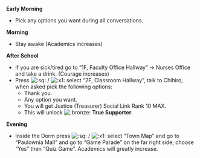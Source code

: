 **Early Morning**

- Pick any options you want during all conversations.

**Morning**

- Stay awake (Academics increases)

**After School**

- If you are sick/tired go to “1F, Faculty Office Hallway” -> Nurses Office and take a drink. (Courage increases)
- Press ![:sq:](/assets/square.png) / ![:x1:](/assets/x1.png) select “2F, Classroom Hallway”, talk to Chihiro, when asked pick the following options:
  - Thank you.
  - Any option you want.
  - You will get Justice (Treasurer) Social Link Rank 10 MAX.
  - This will unlock ![:bronze:](/assets/bronze.png) **True Supporter**.

**Evening**

- Inside the Dorm press ![:sq:](/assets/square.png) / ![:x1:](/assets/x1.png) select “Town Map” and go to “Paulownia Mall” and go to “Game Parade” on the far right side, choose “Yes” then “Quiz Game”. Academics will greatly increase.
